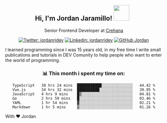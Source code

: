 <div align="center">
<h2 style="margin-right:10px;">Hi, I'm Jordan Jaramillo! <img src="https://media.giphy.com/media/Wj7lNjMNDxSmc/source.gif" width="50" > </h2>

<p>Senior Frontend Developer at <a href="https://www.crehana.com/">Crehana</a></p>

[![Twitter: jordanrjdev](https://img.shields.io/twitter/follow/jordanrjdev?style=social)](https://twitter.com/jordanrjdev)
[![Linkedin: jordanrjdev](https://img.shields.io/badge/-jordanrjdev-blue?style=flat-square&logo=Linkedin&logoColor=white&link=https://www.linkedin.com/in/jordanrjdev/)](https://www.linkedin.com/in/jordanrjdev/)
[![GitHub Jordan](https://img.shields.io/github/followers/jnadroj?label=follow&style=social)](https://github.com/jnadroj)

</div>
I learned programming since I was 15 years old, in my free time I write small publications and tutorials in DEV Comunity to help people who want to enter the world of programming.

<div align="center">

### 📊 **This month i spent my time on:**

<!--START_SECTION:waka-->

```text
TypeScript   38 hrs 24 mins  ███████████░░░░░░░░░░░░░░   44.42 %
Vue.js       34 hrs 32 mins  ██████████░░░░░░░░░░░░░░░   39.95 %
JavaScript   4 hrs 9 mins    █▒░░░░░░░░░░░░░░░░░░░░░░░   04.81 %
Go           2 hrs 59 mins   █░░░░░░░░░░░░░░░░░░░░░░░░   03.46 %
YAML         1 hr 54 mins    ▓░░░░░░░░░░░░░░░░░░░░░░░░   02.21 %
Markdown     1 hr 5 mins     ▒░░░░░░░░░░░░░░░░░░░░░░░░   01.26 %
```

<!--END_SECTION:waka-->

</div>

With ❤️ Jordan
